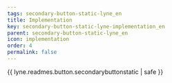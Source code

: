```yaml
---
tags: secondary-button-static-lyne_en
title: Implementation
key: secondary-button-static-lyne-implementation_en
parent: secondary-button-static-lyne_en
icon: implementation
order: 4
permalink: false  
---
```

{{ lyne.readmes.button.secondarybuttonstatic | safe }}


